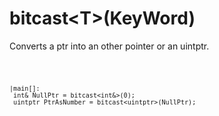 # bitcast\<T>(KeyWord)


Converts a ptr into an other pointer or an uintptr.

<code>

    |main[]:
     int& NullPtr = bitcast<int&>(0);
     uintptr PtrAsNumber = bitcast<uintptr>(NullPtr);

</code>